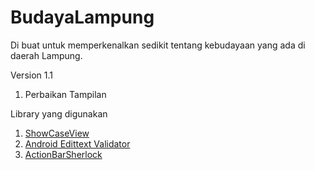 BudayaLampung
=============

Di buat untuk memperkenalkan sedikit tentang kebudayaan yang ada di daerah Lampung.


Version 1.1
1. Perbaikan Tampilan


Library yang digunakan
1. [ShowCaseView](https://github.com/amlcurran/Showcaseview)
2. [Android Edittext Validator](https://github.com/vekexasia/android-edittext-validator)
3. [ActionBarSherlock](http://actionbarsherlock.com/index.html)
